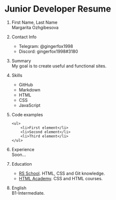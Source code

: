 # Junior Developer Resume
1. First Name, Last Name  
Margarita Ozhgibesova
1. Contact Info
    * Telegram: @gingerfox1998
    * Discord: gingerfox1998#3180
1. Summary  
My goal is to create useful and functional sites.
1. Skills
    * GitHub
    * Markdown
    * HTML
    * CSS
    * JavaScript
1. Code examples

    ```
    <ul>
        <li>First element</li>
        <li>Second element</li>
        <li>Third element</li>
    </ul>
    ```
1. Experience  
Soon...
1. Education
    * [RS School](https://rs.school). HTML, CSS and Git knowledge.
    * [HTML Academy](https://htmlacademy.ru). CSS and HTML courses.
1. English  
B1-Intermediate.
